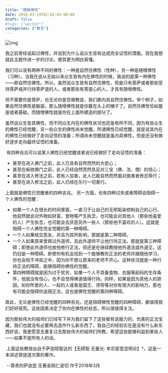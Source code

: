 ```yaml
---
title: "理解佛性"
date: 2018-03-19T01:02:03-08:00
draft: false
#tags: ["wechat"]
categories: ["教言"]
---
```



![img](https://mmbiz.qpic.cn/mmbiz_jpg/jZ6aUbzt6ITSLsDH9qs9ibFg98F5zv9mjeKJLH0AnibDqnkmLibyqM2517npsyybCiafHnqz3lzFva91YlpggiccIicQ/640?wx_fmt=jpeg&wxfrom=5&wx_lazy=1&wx_co=1)
​    

我之前曾经说起过佛性，并说到为什么说众生皆有达成完全证悟的潜能。现在我想就此主题作进一步的讨论，使其更为明白易懂。


​    我们可以说有两种不同的佛性：一种是自然住佛性（性种），另一种是随增佛性（习种）。当我在说从无始以来众生皆有内在佛性的时候，我说的是第一种佛性——即自然住佛性。所以，虽然说众生皆有自然住佛性，但是只有菩萨或者那些受持菩萨戒并行持菩萨道的人，或者那些有菩提心的人，才具有随增佛性。

​    但不需要你是菩萨，也无论你是否佛教徒，我们都内具自然住佛性。举个例子，如果自然住佛性是脑袋，那么随增佛性就是你戴在头上的帽子了。自然住佛性恰如基座或者基础，而随增佛性就是你在上面所建造的部分了。

​    虽然说众生皆具佛性，但不同众生内在的佛性状况也还是有所不同，因为有些众生的佛性已经觉醒，另一些众生的佛性尚未觉醒。所谓佛性已经觉醒，就是说其内在的佛性已经做好了走向证悟的准备；所谓尚未觉醒就是虽内具佛性，但是还没有做好逐步走向最终证悟的准备。


​    有四种吉兆可以说某人佛性已经觉醒或者说已经做好了走向证悟的准备：


- 甚至在进入佛门之前，此人已具有自然而然的大悲心；
- 甚至在皈依佛门之前，此人已经自然而然具足对三宝（佛、法、僧）的信心；
- 甚至在进入修法之前，若有人加害，此人已能自然而然面对施害者修忍辱行；
- 甚至在进入修法之前，此人已经在乐行一切善行。

上面就是佛性已觉醒者的四种吉兆。
另一方面，也有四种过失或者障碍会阻碍一个人佛性的觉醒：

- 如果一个人在很长的时间里面，一直习于让自己的无明垢染控制自己的心行，他自然就会对外物如财富、食物等产生执念，也可能会对其他人（那些他喜爱的人）产生执念，也可能会去厌恶另外一些人（那些他不喜欢的人）。这就是阻碍一个人佛性完全觉醒的第一种障碍。
- 一个人如果结交恶友，并且为其所影响，那就是第二种障碍。
- 一个人如果原来曾拜过外道师，且此外道师不让他行持正法，那就是第三种障碍；即使此外道师也放他修行正法，但还是在继续教授他外道法或外道见，这仍旧是一种障碍。即使你有机会找到一个能够教你正法的老师并跟随他学习，你也会陷于冲突之中，因为你不想让原来的老师不开心。这种状况就是一种行持正法的障碍，能够阻碍你佛性的觉醒。
- 第四种障碍就是因为过于贫穷，如果一个人不具备食物、衣服等起码的生存条件，他就没有信心，也不会觉得佛道值得行持。同样，如果是因为其他人的原因，如你所爱的人、一起的人或者是国王、领导等对你有很大的影响力，那也有可能会阻碍你追随正法，这也是佛性觉醒的第四种障碍。

​    故此，无论是佛性已经觉醒的四种吉兆，还是阻碍佛性觉醒的四种障碍，都值得我们好好探究。这些因素决定了你内在佛性的状态，所以很值得关注。

​    因为那些伟大的祖师们已经写下并为我们留下了这些极有说服力的、优美的正法宝藏，我们也就没有必要再去造作什么新东西了。我自己的经验实在是没有什么新东西好说，我更愿意去重复过去那些伟大的祖师们所教，希望这些能够利益到某些人——如果不是所有人的话。

​    上面这些教授出自于萨迦班智达的【无碍智 无量光: 牟尼密意显明论】*，这是一本讲述菩提道次第的著作。

​     --尊贵的萨迦昆·无著金刚仁波切 作于2018年3月





